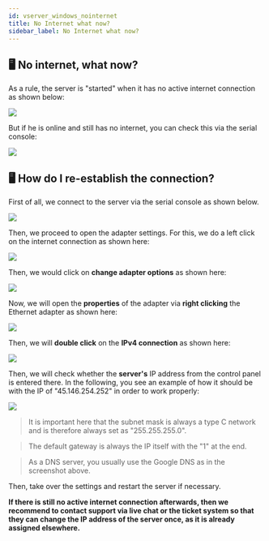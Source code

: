 ```yaml
---
id: vserver_windows_nointernet
title: No Internet what now?
sidebar_label: No Internet what now?
---
```



## 🖥 No internet, what now?

As a rule, the server is "started" when it has no active internet connection as shown below:

![](https://screensaver01.zap-hosting.com/index.php/s/36Fw6TP8JCiwAia/preview)

But if he is online and still has no internet, you can check this via the serial console: 

![](https://screensaver01.zap-hosting.com/index.php/s/aq37j3XG72meGH9/preview)


## 🖥 How do I re-establish the connection?

First of all, we connect to the server via the serial console as shown below. 

![](https://screensaver01.zap-hosting.com/index.php/s/2WjFgoyE5fdstd6/preview)

Then, we proceed to open the adapter settings. For this, we do a left click on the internet connection as shown here:

![](https://screensaver01.zap-hosting.com/index.php/s/jsRoZdbYLBeFpp7/preview)

Then, we would click on **change adapter options** as shown here:

![](https://screensaver01.zap-hosting.com/index.php/s/KKPJp6QQRjaHNKe/preview)

Now, we will open the **properties** of the adapter via **right clicking** the Ethernet adapter as shown here:

![](https://screensaver01.zap-hosting.com/index.php/s/ciF26AKKyKed8gA/preview)

Then, we will **double click** on the **IPv4 connection** as shown here:

![](https://screensaver01.zap-hosting.com/index.php/s/eNedHmYkAgJARNi/preview)

Then, we will check whether the **server's** IP address from the control panel is entered there. In the following, you see an example of how it should be with the IP of "45.146.254.252" in order to work properly:

![](https://screensaver01.zap-hosting.com/index.php/s/ZnLC26QHDBMi3c9/preview)

> It is important here that the subnet mask is always a type C network and is therefore always set as "255.255.255.0".

> The default gateway is always the IP itself with the "1" at the end.

> As a DNS server, you usually use the Google DNS as in the screenshot above.

Then, take over the settings and restart the server if necessary.

**If there is still no active internet connection afterwards, then we recommend to contact support via live chat or the ticket system so that they can change the IP address of the server once, as it is already assigned elsewhere.**
